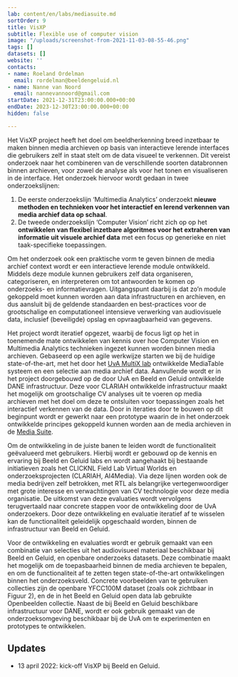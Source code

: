 ```yaml
---
lab: content/en/labs/mediasuite.md
sortOrder: 9
title: VisXP
subtitle: Flexible use of computer vision
image: "/uploads/screenshot-from-2021-11-03-08-55-46.png"
tags: []
datasets: []
website: ''
contacts:
- name: Roeland Ordelman
  email: rordelman@beeldengeluid.nl
- name: Nanne van Noord
  email: nannevannoord@gmail.com
startDate: 2021-12-31T23:00:00.000+00:00
endDate: 2023-12-30T23:00:00.000+00:00
hidden: false

---
```

Het VisXP project heeft het doel om beeldherkenning breed inzetbaar te maken binnen media archieven op basis van interactieve lerende interfaces die gebruikers zelf in staat stelt om de data visueel te verkennen. Dit vereist onderzoek naar het combineren van de verschillende soorten databronnen binnen archieven, voor zowel de analyse als voor het tonen en visualiseren in de interface. Het onderzoek hiervoor wordt gedaan in twee onderzoekslijnen:

1. De eerste onderzoekslijn ‘Multimedia Analytics’ onderzoekt **nieuwe methoden en technieken voor het interactief en lerend verkennen van media archief data op schaal**.
2. De tweede onderzoekslijn ‘Computer Vision’ richt zich op op het **ontwikkelen van flexibel inzetbare algoritmes voor het extraheren van informatie uit visuele archief data** met een focus op generieke en niet taak-specifieke toepassingen.

Om het onderzoek ook een praktische vorm te geven binnen de media archief context wordt er een interactieve lerende module ontwikkeld. Middels deze module kunnen gebruikers zelf data organiseren, categoriseren, en interpreteren om tot antwoorden te komen op onderzoeks- en informatievragen. Uitgangspunt daarbij is dat zo’n module gekoppeld moet kunnen worden aan data infrastructuren en archieven, en dus aansluit bij de geldende standaarden en best-practices voor de grootschalige en computationeel intensieve verwerking van audiovisuele data, inclusief (beveiligde) opslag en opvraagbaarheid van gegevens.

Het project wordt iteratief opgezet, waarbij de focus ligt op het in toenemende mate ontwikkelen van kennis over hoe Computer Vision en Multimedia Analytics technieken ingezet kunnen worden binnen media archieven. Gebaseerd op een agile werkwijze starten we bij de huidige state-of-the-art, met het door het [UvA MultiX lab](https://multix.io/) ontwikkelde MediaTable systeem en een selectie aan media archief data. Aanvullende wordt er in het project doorgebouwd op de door UvA en Beeld en Geluid ontwikkelde DANE infrastructuur. Deze voor CLARIAH ontwikkelde infrastructuur maakt het mogelijk om grootschalige CV analyses uit te voeren op media archieven met het doel om deze te ontsluiten voor toepassingen zoals het interactief verkennen van de data. Door in iteraties door te bouwen op dit beginpunt wordt er gewerkt naar een prototype waarin de in het onderzoek ontwikkelde principes gekoppeld kunnen worden aan de media archieven in de [Media Suite](https://mediasuite.clariah.nl).

Om de ontwikkeling in de juiste banen te leiden wordt de functionaliteit geëvalueerd met gebruikers. Hierbij wordt er gebouwd op de kennis en ervaring bij Beeld en Geluid labs en wordt aangehaakt bij bestaande initiatieven zoals het CLICKNL Field Lab Virtual Worlds en onderzoeksprojecten (CLARIAH, AI4Media). Via deze lijnen worden ook de media bedrijven zelf betrokken, met RTL als belangrijke vertegenwoordiger met grote interesse en verwachtingen van CV technologie voor deze media organisatie. De uitkomst van deze evaluaties wordt vervolgens terugvertaald naar concrete stappen voor de ontwikkeling door de UvA onderzoekers. Door deze ontwikkeling en evaluatie iteratief af te wisselen kan de functionaliteit geleidelijk opgeschaald worden, binnen de infrastructuur van Beeld en Geluid.

Voor de ontwikkeling en evaluaties wordt er gebruik gemaakt van een combinatie van selecties uit het audiovisueel materiaal beschikbaar bij Beeld en Geluid, en openbare onderzoeks datasets. Deze combinatie maakt het mogelijk om de toepasbaarheid binnen de media archieven te bepalen, en om de functionaliteit af te zetten tegen state-of-the-art ontwikkelingen binnen het onderzoeksveld. Concrete voorbeelden van te gebruiken collecties zijn de openbare YFCC100M dataset (zoals ook zichtbaar in Figuur 2), en de in het Beeld en Geluid open data lab gebruikte Openbeelden collectie. Naast de bij Beeld en Geluid beschikbare infrastructuur voor DANE, wordt er ook gebruik gemaakt van de onderzoeksomgeving beschikbaar bij de UvA om te experimenten en prototypes te ontwikkelen.

## Updates

* 13 april 2022: kick-off VisXP bij Beeld en Geluid. 